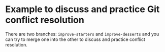 # Example to discuss and practice Git conflict resolution

There are two branches: `improve-starters` and `improve-desserts`
and you can try to merge one into the other to discuss and practice conflict
resolution.

